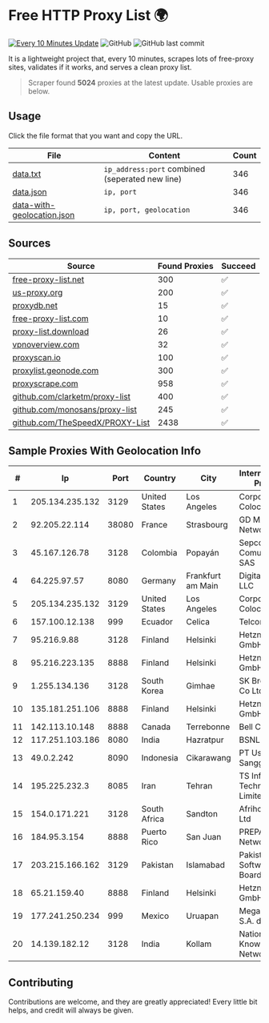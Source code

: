 
# Free HTTP Proxy List 🌍

[![Every 10 Minutes Update](https://github.com/mertguvencli/http-proxy-list/actions/workflows/main.yml/badge.svg?branch=main)](https://github.com/mertguvencli/http-proxy-list/actions/workflows/main.yml)
![GitHub](https://img.shields.io/github/license/mertguvencli/http-proxy-list)
![GitHub last commit](https://img.shields.io/github/last-commit/mertguvencli/http-proxy-list)

It is a lightweight project that, every 10 minutes, scrapes lots of free-proxy sites, validates if it works, and serves a clean proxy list.


> Scraper found **5024** proxies at the latest update. Usable proxies are below.

## Usage

Click the file format that you want and copy the URL.


|File|Content|Count|
|----|-------|-----|
|[data.txt](https://raw.githubusercontent.com/mertguvencli/http-proxy-list/main/proxy-list/data.txt)|`ip_address:port` combined (seperated new line)|346|
|[data.json](https://raw.githubusercontent.com/mertguvencli/http-proxy-list/main/proxy-list/data.json)|`ip, port`|346|
|[data-with-geolocation.json](https://raw.githubusercontent.com/mertguvencli/http-proxy-list/main/proxy-list/data-with-geolocation.json)|`ip, port, geolocation`|346|

## Sources

|Source|Found Proxies|Succeed|
|------|-------------|-------|
|[free-proxy-list.net](https://free-proxy-list.net)|300|✅|
|[us-proxy.org](https://www.us-proxy.org)|200|✅|
|[proxydb.net](http://proxydb.net)|15|✅|
|[free-proxy-list.com](https://free-proxy-list.com/?page=&port=&type%5B%5D=http&type%5B%5D=https&up_time=0&search=Search)|10|✅|
|[proxy-list.download](https://www.proxy-list.download/HTTP)|26|✅|
|[vpnoverview.com](https://vpnoverview.com/privacy/anonymous-browsing/free-proxy-servers)|32|✅|
|[proxyscan.io](https://www.proxyscan.io)|100|✅|
|[proxylist.geonode.com](https://proxylist.geonode.com/api/proxy-list?limit=300&page=1&sort_by=lastChecked&sort_type=desc&protocols=http,https)|300|✅|
|[proxyscrape.com](https://api.proxyscrape.com/v2/?request=displayproxies&protocol=http&timeout=10000&country=all&ssl=all&anonymity=all)|958|✅|
|[github.com/clarketm/proxy-list](https://raw.githubusercontent.com/clarketm/proxy-list/master/proxy-list-raw.txt)|400|✅|
|[github.com/monosans/proxy-list](https://raw.githubusercontent.com/monosans/proxy-list/main/proxies/http.txt)|245|✅|
|[github.com/TheSpeedX/PROXY-List](https://raw.githubusercontent.com/TheSpeedX/PROXY-List/master/http.txt)|2438|✅|


## Sample Proxies With Geolocation Info

|#|Ip|Port|Country|City|Internet Service Provider|
|-|--|----|-------|----|-------------------------|
|1|205.134.235.132|3129|United States|Los Angeles|Corporate Colocation Inc|
|2|92.205.22.114|38080|France|Strasbourg|GD MASS Network|
|3|45.167.126.78|3128|Colombia|Popayán|Sepcom Comunicaciones SAS|
|4|64.225.97.57|8080|Germany|Frankfurt am Main|DigitalOcean, LLC|
|5|205.134.235.132|3129|United States|Los Angeles|Corporate Colocation Inc|
|6|157.100.12.138|999|Ecuador|Celica|Telconet S.A|
|7|95.216.9.88|3128|Finland|Helsinki|Hetzner Online GmbH|
|8|95.216.223.135|8888|Finland|Helsinki|Hetzner Online GmbH|
|9|1.255.134.136|3128|South Korea|Gimhae|SK Broadband Co Ltd|
|10|135.181.251.106|8888|Finland|Helsinki|Hetzner Online GmbH|
|11|142.113.10.148|8888|Canada|Terrebonne|Bell Canada|
|12|117.251.103.186|8080|India|Hazratpur|BSNL Internet|
|13|49.0.2.242|8090|Indonesia|Cikarawang|PT Usaha Adi Sanggoro|
|14|195.225.232.3|8085|Iran|Tehran|TS Information Technology Limited|
|15|154.0.171.221|3128|South Africa|Sandton|Afrihost (Pty) Ltd|
|16|184.95.3.154|8888|Puerto Rico|San Juan|PREPA Networks|
|17|203.215.166.162|3129|Pakistan|Islamabad|Pakistan Software Export Board|
|18|65.21.159.40|8888|Finland|Helsinki|Hetzner Online GmbH|
|19|177.241.250.234|999|Mexico|Uruapan|Mega Cable, S.A. de C.V.|
|20|14.139.182.12|3128|India|Kollam|National Knowledge Network|



## Contributing

Contributions are welcome, and they are greatly appreciated! Every
little bit helps, and credit will always be given.

